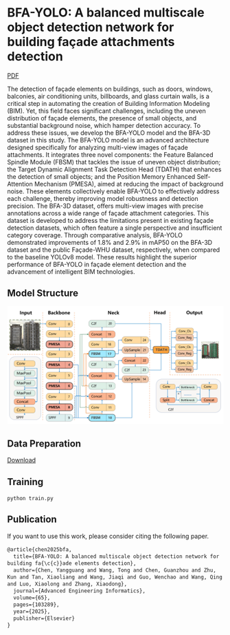 # BFA-YOLO: A balanced multiscale object detection network for building façade attachments detection
[PDF](https://arxiv.org/pdf/2409.04025)


The detection of façade elements on buildings, such as doors, windows, balconies, air conditioning units, billboards, and glass curtain walls, is a critical step in automating the creation of Building Information Modeling (BIM). Yet, this field faces significant challenges, including the uneven distribution of façade elements, the presence of small objects, and substantial background noise, which hamper detection accuracy. To address these issues, we develop the BFA-YOLO model and the BFA-3D dataset in this study. The BFA-YOLO model is an advanced architecture designed specifically for analyzing multi-view images of façade attachments. It integrates three novel components: the Feature Balanced Spindle Module (FBSM) that tackles the issue of uneven object distribution; the Target Dynamic Alignment Task Detection Head (TDATH) that enhances the detection of small objects; and the Position Memory Enhanced Self-Attention Mechanism (PMESA), aimed at reducing the impact of background noise. These elements collectively enable BFA-YOLO to effectively address each challenge, thereby improving model robustness and detection precision. The BFA-3D dataset, offers multi-view images with precise annotations across a wide range of façade attachment categories. This dataset is developed to address the limitations present in existing façade detection datasets, which often feature a single perspective and insufficient category coverage. Through comparative analysis, BFA-YOLO demonstrated improvements of 1.8\% and 2.9\% in mAP50 on the BFA-3D dataset and the public Façade-WHU dataset, respectively, when compared to the baseline YOLOv8 model. These results highlight the superior performance of BFA-YOLO in façade element detection and the advancement of intelligent BIM technologies.


## Model Structure
![Structure Figure](figure/Fig_BFA-YOLO_Net.png)

## Data Preparation
[Download](https://pan.baidu.com/s/1BXiSJ4Ud_IcQ5Z2sgEYcBw?pwd=rysy)


## Training
```
python train.py
```


## Publication
If you want to use this work, please consider citing the following paper.
```
@article{chen2025bfa,
  title={BFA-YOLO: A balanced multiscale object detection network for building fa{\c{c}}ade elements detection},
  author={Chen, Yangguang and Wang, Tong and Chen, Guanzhou and Zhu, Kun and Tan, Xiaoliang and Wang, Jiaqi and Guo, Wenchao and Wang, Qing and Luo, Xiaolong and Zhang, Xiaodong},
  journal={Advanced Engineering Informatics},
  volume={65},
  pages={103289},
  year={2025},
  publisher={Elsevier}
}
```
